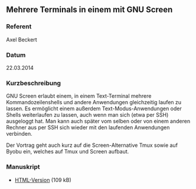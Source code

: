 ## Mehrere Terminals in einem mit GNU Screen


### Referent
Axel Beckert

### Datum
22.03.2014

### Kurzbeschreibung
GNU Screen erlaubt einem, in einem Text-Terminal mehrere Kommandozeilenshells
und andere Anwendungen gleichzeitig laufen zu lassen. Es ermöglicht einem
außerdem Text-Modus-Anwendungen oder Shells weiterlaufen zu lassen, auch wenn
man sich (etwa per SSH) ausgeloggt hat. Man kann auch später vom selben oder
von einem anderen Rechner aus per SSH sich wieder mit den laufenden Anwendungen
verbinden.

Der Vortrag geht auch kurz auf die Screen-Alternative Tmux sowie auf Byobu ein,
welches auf Tmux und Screen aufbaut.

### Manuskript

* [HTML-Version](/download/Vortraege/GNU_Screen_LIT_2014.html) (109 kB)
